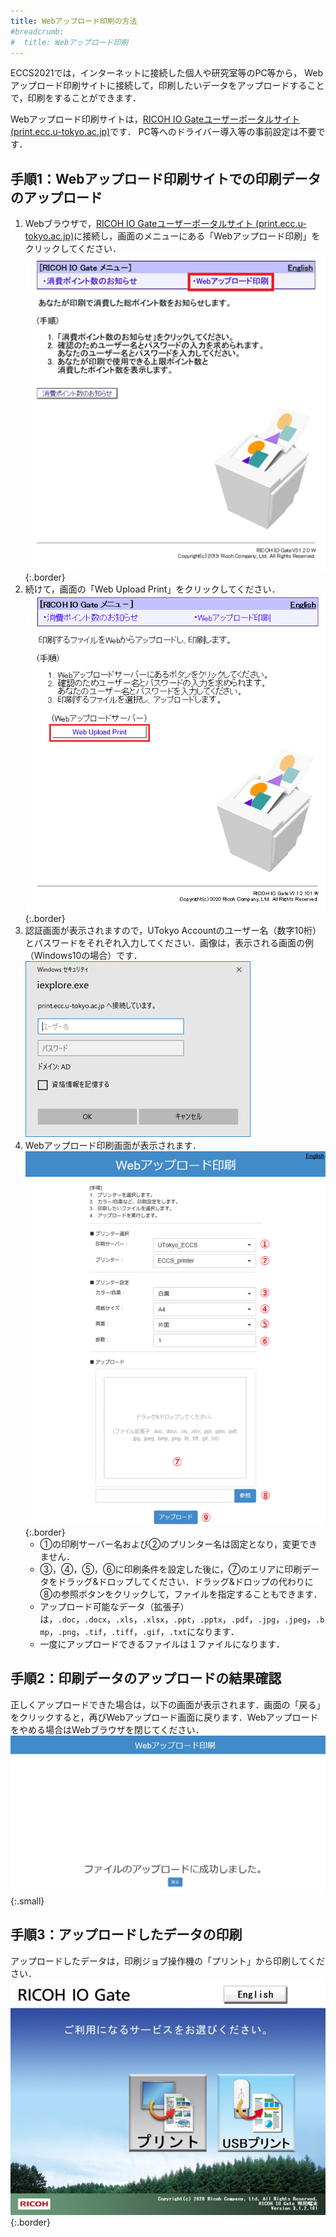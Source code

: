```yaml
---
title: Webアップロード印刷の方法
#breadcrumb:
#  title: Webアップロード印刷
---
```


ECCS2021では，インターネットに接続した個人や研究室等のPC等から， Webアップロード印刷サイトに接続して，印刷したいデータをアップロードすることで，印刷をすることができます．

Webアップロード印刷サイトは，[RICOH IO Gateユーザーポータルサイト (print.ecc.u-tokyo.ac.jp)](https://print.ecc.u-tokyo.ac.jp/)です．
PC等へのドライバー導入等の事前設定は不要です．

## 手順1：Webアップロード印刷サイトでの印刷データのアップロード
1. Webブラウザで，[RICOH IO Gateユーザーポータルサイト (print.ecc.u-tokyo.ac.jp)](https://print.ecc.u-tokyo.ac.jp/)に接続し，画面のメニューにある「Webアップロード印刷」をクリックしてください．
   ![](web-upload-1.png){:.border}
2. 続けて，画面の「Web Upload Print」をクリックしてください．
   ![](web-upload-2.png){:.border}
3. 認証画面が表示されますので，UTokyo Accountのユーザー名（数字10桁）とパスワードをそれぞれ入力してください．画像は，表示される画面の例（Windows10の場合）です．
   ![](web-upload-3.png)
4. Webアップロード印刷画面が表示されます．
   ![](web-upload-4.png){:.border}
   - ①の印刷サーバー名および②のプリンター名は固定となり，変更できません．
   - ③，④，⑤，⑥に印刷条件を設定した後に，⑦のエリアに印刷データをドラッグ&ドロップしてください．ドラッグ&ドロップの代わりに⑧の参照ボタンをクリックして，ファイルを指定することもできます．
   - アップロード可能なデータ（拡張子）は，`.doc`，`.docx`，`.xls`，`.xlsx`，`.ppt`，`.pptx`，`.pdf`，`.jpg`，`.jpeg`，`.bmp`，`.png`，`.tif`，`.tiff`，`.gif`，`.txt`になります．
   - 一度にアップロードできるファイルは１ファイルになります．
  
## 手順2：印刷データのアップロードの結果確認
正しくアップロードできた場合は，以下の画面が表示されます．画面の「戻る」をクリックすると，再びWebアップロード画面に戻ります．Webアップロードをやめる場合はWebブラウザを閉じてください．
![](web-upload-5.png){:.small}

## 手順3：アップロードしたデータの印刷
アップロードしたデータは，印刷ジョブ操作機の「プリント」から印刷してください．
![](web-upload-6.jpg){:.border}